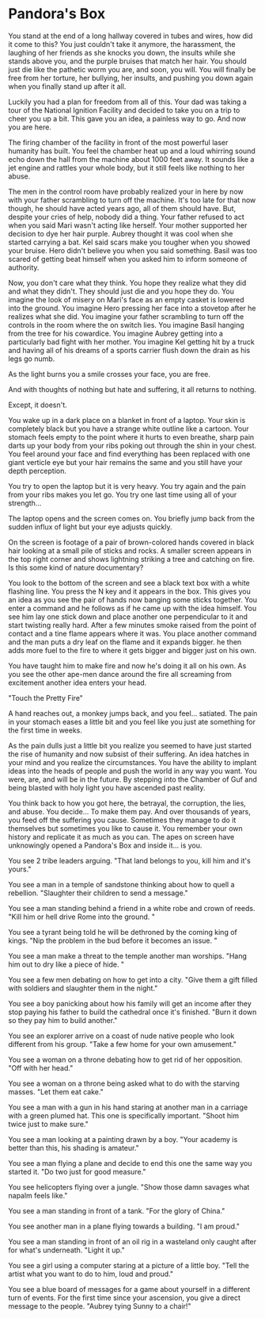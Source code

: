 # Pandora's Box


You stand at the end of a long hallway covered in tubes and wires, how did it come to this? You just couldn't take it anymore, the harassment, the laughing of her friends as she knocks you down, the insults while she stands above you, and the purple bruises that match her hair. You should just die like the pathetic worm you are, and soon, you will. You will finally be free from her torture, her bullying, her insults, and pushing you down again when you finally stand up after it all. 

Luckily you had a plan for freedom from all of this. Your dad was taking a tour of the National Ignition Facility and decided to take you on a trip to cheer you up a bit. This gave you an idea, a painless way to go. And now you are here. 

The firing chamber of the facility in front of the most powerful laser humanity has built. You feel the chamber heat up and a loud whirring sound echo down the hall from the machine about 1000 feet away. It sounds like a jet engine and rattles your whole body, but it still feels like nothing to her abuse. 

The men in the control room have probably realized your in here by now with your father scrambling to turn off the machine. It's too late for that now though, he should have acted years ago, all of them should have. But, despite your cries of help, nobody did a thing. Your father refused to act when you said Mari wasn't acting like herself. Your mother supported her decision to dye her hair purple. Aubrey thought it was cool when she started carrying a bat. Kel said scars make you tougher when you showed your bruise. Hero didn't believe you when you said something. Basil was too scared of getting beat himself when you asked him to inform someone of authority. 

Now, you don't care what they think. You hope they realize what they did and what they didn't. They should just die and you hope they do. You imagine the look of misery on Mari's face as an empty casket is lowered into the ground. You imagine Hero pressing her face into a stovetop after he realizes what she did. You imagine your father scrambling to turn off the controls in the room where the on switch lies. You imagine Basil hanging from the tree for his cowardice. You imagine Aubrey getting into a particularly bad fight with her mother. You imagine Kel getting hit by a truck and having all of his dreams of a sports carrier flush down the drain as his legs go numb. 

As the light burns you a smile crosses your face, you are free. 

And with thoughts of nothing but hate and suffering, it all returns to nothing. 

Except, it doesn't. 

You wake up in a dark place on a blanket in front of a laptop. Your skin is completely black but you have a strange white outline like a cartoon. Your stomach feels empty to the point where it hurts to even breathe, sharp pain darts up your body from your ribs poking out through the shin in your chest. You feel around your face and find everything has been replaced with one giant verticle eye but your hair remains the same and you still have your depth perception. 

You try to open the laptop but it is very heavy. You try again and the pain from your ribs makes you let go. You try one last time using all of your strength...

The laptop opens and the screen comes on. You briefly jump back from the sudden influx of light but your eye adjusts quickly. 

On the screen is footage of a pair of brown-colored hands covered in black hair looking at a small pile of sticks and rocks. A smaller screen appears in the top right corner and shows lightning striking a tree and catching on fire. Is this some kind of nature documentary? 

You look to the bottom of the screen and see a black text box with a white flashing line. You press the N key and it appears in the box. This gives you an idea as you see the pair of hands now banging some sticks together. You enter a command and he follows as if he came up with the idea himself. You see him lay one stick down and place another one perpendicular to it and start twisting really hard.  After a few minutes smoke raised from the point of contact and a tine flame appears where it was. You place another command and the man puts a dry leaf on the flame and it expands bigger. he then adds more fuel to the fire to where it gets bigger and bigger just on his own. 

You have taught him to make fire and now he's doing it all on his own. As you see the other ape-men dance around the fire all screaming from excitement another idea enters your head. 

"Touch the Pretty Fire" 

A hand reaches out, a monkey jumps back, and you feel... satiated. The pain in your stomach eases a little bit and you feel like you just ate something for the first time in weeks. 

As the pain dulls just a little bit you realize you seemed to have just started the rise of humanity and now subsist of their suffering. An idea hatches in your mind and you realize the circumstances. You have the ability to implant ideas into the heads of people and push the world in any way you want. You were, are, and will be in the future. By stepping into the Chamber of Guf and being blasted with holy light you have ascended past reality. 

You think back to how you got here, the betrayal, the corruption, the lies, and abuse. 
You decide...
To make them pay.
And over thousands of years, you feed off the suffering you cause. Sometimes they manage to do it themselves but sometimes you like to cause it. You remember your own history and replicate it as much as you can. The apes on screen have unknowingly opened a Pandora's Box and inside it... is you. 

You see 2 tribe leaders arguing. 
"That land belongs to you, kill him and it's yours." 

You see a man in a temple of sandstone thinking about how to quell a rebellion. 
"Slaughter their children to send a message." 

You see a man standing behind a friend in a white robe and crown of reeds.
"Kill him or hell drive Rome into the ground. "

You see a tyrant being told he will be dethroned by the coming king of kings. 
"Nip the problem in the bud before it becomes an issue. "

You see a man make a threat to the temple another man worships. 
"Hang him out to dry like a piece of hide. "

You see a few men debating on how to get into a city. 
"Give them a gift filled with soldiers and slaughter them in the night."

You see a boy panicking about how his family will get an income after they stop paying his father to build the cathedral once it's finished. 
"Burn it down so they pay him to build another." 

You see an explorer arrive on a coast of nude native people who look different from his group. 
"Take a few home for your own amusement."

You see a woman on a throne debating how to get rid of her opposition. 
"Off with her head."

You see a woman on a throne being asked what to do with the starving masses.
"Let them eat cake." 

You see a man with a gun in his hand staring at another man in a carriage with a green plumed hat. This one is specifically important. 
"Shoot him twice just to make sure." 

You see a man looking at a painting drawn by a boy. 
"Your academy is better than this, his shading is amateur." 

You see a man flying a plane and decide to end this one the same way you started it. 
"Do two just for good measure." 

You see helicopters flying over a jungle.
"Show those damn savages what napalm feels like."

You see a man standing in front of a tank. 
"For the glory of China." 

You see another man in a plane flying towards a building. 
"I am proud."

You see a man standing in front of an oil rig in a wasteland only caught after for what's underneath. 
"Light it up." 

You see a girl using a computer staring at a picture of a little boy. 
"Tell the artist what you want to do to him, loud and proud."

You see a blue board of messages for a game about yourself in a different turn of events. 
For the first time since your ascension, you give a direct message to the people. 
"Aubrey tying Sunny to a chair!"
